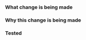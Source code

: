 <!---
Please provide a Title in the field above explaining WHAT change is being made. Summarize the major changes in a single sentence such that readers have a sense of what is being changed by only reading the title.

If the change is related to a Linear ticket, add its identifier in the Title, e.g. `[RND-xxx] Add new feature`
-->

### What change is being made
<!---
Please provide a more detailed description of WHAT change is being made such that the reader is able to understand the change holistically.
-->

### Why this change is being made
<!---
Please provide the rationale behind the change and additional context like links to documents, related work or tickets.
-->

### Tested
<!---
Please provide a description how this change was tested, e.g. unit tests, hardware tests or commands you run.
-->